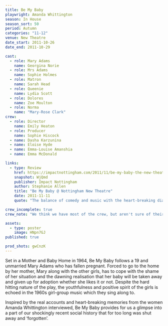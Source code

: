 ```yaml
---
title: Be My Baby
playwright: Amanda Whittington
season: In House
season_sort: 50
period: Autumn
categories: "11-12"
venue: New Theatre
date_start: 2011-10-26
date_end: 2011-10-29

cast:
  - role: Mary Adams
    name: Georgina Norie
  - role: Mrs Adams
    name: Sophie Holmes
  - role: Matron
    name: Sarah Head
  - role: Queenie
    name: Lydia Scott
  - role: Dolores
    name: Zoe Moulton
  - role: Norma
    name: "Mary-Rose Clark"
crew:
  - role: Director
    name: Emily Heaton
  - role: Producer
    name: Sophie Hiscock
  - name: Dasha Karzunina
  - name: Eloise Hyde
  - name: Emma-Louise Amanshia
  - name: Emma McDonald

links:
  - type: Review
    href: https://impactnottingham.com/2011/11/be-my-baby-the-new-theatre/
    snapshot: WjQmd
    publisher: Impact Nottingham
    author: Stephanie Allen
    title: "Be My Baby @ Nottingham New Theatre"
    date: 2011-11-11
    quote: "The balance of comedy and music with the heart-breaking dialogue and plot truly define this play. The volume of cheers and applause the cast received on opening night were thoroughly deserved for a thoroughly touching performance by all."

crew_incomplete: true 
crew_note: "We think we have most of the crew, but aren't sure of their roles."

assets:
  - type: poster
    image: HNpn7GJ
published: true

prod_shots: gwCnzK
---
```


Set in a Mother and Baby Home in 1964, Be My Baby follows a 19 and unmarried Mary Adams who has fallen pregnant. Forced to go to the home by her mother, Mary along with the other girls, has to cope with the shame of her situation and the dawning realisation that her baby will be taken away and given up for adoption whether she likes it or not. Despite the hard hitting nature of the play, the youthfulness and positive spirit of the girls is echoed in the 1960s girl-group music which they sing along to.

Inspired by the real accounts and heart-breaking memories from the women Amanda Whittington interviewed, Be My Baby provides for us a glimpse into a part of our shockingly recent social history that for too long was shut away and ‘forgotten’.
